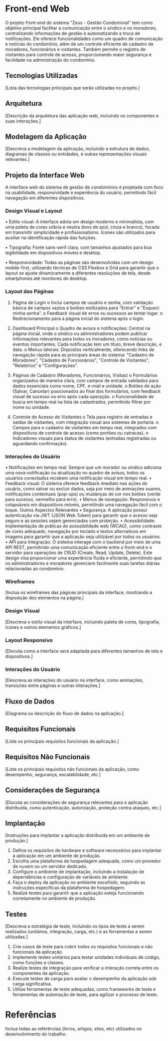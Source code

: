 # Front-end Web

O projeto front-end do sistema "Zeus - Gestão Condominial" tem como objetivo principal facilitar a comunicação entre o síndico e os moradores, centralizando informações de gestão e automatizando a troca de notificações. Ele oferece funcionalidades como um quadro de comunicação e notícias do condomínio, além de um controle eficiente de cadastro de moradores, funcionários e visitantes. Também permite o registro de visitantes para controle de acesso, proporcionando maior segurança e facilidade na administração do condomínio.

## Tecnologias Utilizadas
[Lista das tecnologias principais que serão utilizadas no projeto.]

## Arquitetura

[Descrição da arquitetura das aplicação web, incluindo os componentes e suas interações.]

## Modelagem da Aplicação
[Descreva a modelagem da aplicação, incluindo a estrutura de dados, diagramas de classes ou entidades, e outras representações visuais relevantes.]

## Projeto da Interface Web
A interface web do sistema de gestão de condomínios é projetada com foco na usabilidade, responsividade e experiência do usuário, permitindo fácil navegação em diferentes dispositivos.

### Design Visual e Layout
•	Estilo visual: A interface adota um design moderno e minimalista, com uma paleta de cores sóbria e neutra (tons de azul, cinza e branco), focada em transmitir simplicidade e profissionalismo. Ícones são utilizados para auxiliar na identificação rápida das funções.

•	Tipografia: Fonte sans-serif clara, com tamanhos ajustados para boa legibilidade em dispositivos móveis e desktop.

•	Responsividade: Todas as páginas são desenvolvidas com um design mobile-first, utilizando técnicas de CSS Flexbox e Grid para garantir que o layout se ajuste dinamicamente a diferentes resoluções de tela, desde smartphones até monitores de desktop.

### Layout das Páginas
1.	Página de Login
o	Inclui campos de usuário e senha, com validação básica de campos vazios e botões estilizados para "Entrar" e "Esqueci minha senha".
o	Feedback visual de erros ou sucessos ao tentar logar.
o	Redirecionamento para a página inicial do sistema após o login.

2.	Dashboard Principal
o	Quadro de avisos e notificações: Central na página inicial, onde o síndico ou administradores podem publicar informações relevantes para todos os moradores, como notícias ou eventos importantes. Cada notificação tem um título, breve descrição, e data.
o	Menus laterais: Dispostos verticalmente, oferecendo links de navegação rápida para as principais áreas do sistema: "Cadastro de Moradores", "Cadastro de Funcionários", "Controle de Visitantes", "Relatórios" e "Configurações".

3.	Páginas de Cadastro (Moradores, Funcionários, Visitas)
o	Formulários organizados de maneira clara, com campos de entrada validados para dados essenciais como nome, CPF, e-mail e unidade.
o	Botões de ação (Salvar, Cancelar) posicionados ao final dos formulários, com feedback visual de sucesso ou erro após cada operação.
o	Funcionalidade de busca em tempo real na lista de cadastrados, permitindo filtrar por nome ou unidade.

4.	Controle de Acesso de Visitantes
o	Tela para registro de entradas e saídas de visitantes, com integração visual aos sistemas de portaria.
o	Campos para o cadastro de visitantes em tempo real, integrados com dispositivos de controle de acesso (como portões ou catracas).
o	Indicadores visuais para status de visitantes (entradas registradas ou aguardando confirmação).

### Interações do Usuário
•	Notificações em tempo real: Sempre que um morador ou síndico adiciona uma nova notificação ou atualização no quadro de avisos, todos os usuários conectados recebem uma notificação visual em tempo real.
•	Feedback visual: O sistema oferece feedback imediato nas ações do usuário, como salvar ou excluir dados, seja por meio de animações suaves, notificações contextuais (pop-ups) ou mudanças de cor nos botões (verde para sucesso, vermelho para erro).
•	Menus de navegação: Responsivos e colapsáveis em dispositivos móveis, permitindo uma navegação fácil com o toque.
Outros Aspectos Relevantes
•	Segurança: A aplicação possui autenticação via JWT (JSON Web Token) para garantir que o acesso seja seguro e as sessões sejam gerenciadas com proteção.
•	Acessibilidade: Implementação de práticas de acessibilidade web (WCAG), como contraste de cores adequado, navegação por teclado e textos alternativos em imagens para garantir que a aplicação seja utilizável por todos os usuários.
•	API para Integração: O sistema interage com o backend por meio de uma API REST, permitindo uma comunicação eficiente entre o front-end e o servidor para operações de CRUD (Create, Read, Update, Delete).
Este design visa proporcionar uma experiência fluida e eficiente, permitindo que os administradores e moradores gerenciem facilmente suas tarefas diárias relacionadas ao condomínio.


### Wireframes
[Inclua os wireframes das páginas principais da interface, mostrando a disposição dos elementos na página.]

### Design Visual
[Descreva o estilo visual da interface, incluindo paleta de cores, tipografia, ícones e outros elementos gráficos.]

### Layout Responsivo
[Discuta como a interface será adaptada para diferentes tamanhos de tela e dispositivos.]

### Interações do Usuário
[Descreva as interações do usuário na interface, como animações, transições entre páginas e outras interações.]

## Fluxo de Dados

[Diagrama ou descrição do fluxo de dados na aplicação.]

## Requisitos Funcionais

[Liste os principais requisitos funcionais da aplicação.]

## Requisitos Não Funcionais

[Liste os principais requisitos não funcionais da aplicação, como desempenho, segurança, escalabilidade, etc.]


## Considerações de Segurança

[Discuta as considerações de segurança relevantes para a aplicação distribuída, como autenticação, autorização, proteção contra ataques, etc.]

## Implantação

[Instruções para implantar a aplicação distribuída em um ambiente de produção.]

1. Defina os requisitos de hardware e software necessários para implantar a aplicação em um ambiente de produção.
2. Escolha uma plataforma de hospedagem adequada, como um provedor de nuvem ou um servidor dedicado.
3. Configure o ambiente de implantação, incluindo a instalação de dependências e configuração de variáveis de ambiente.
4. Faça o deploy da aplicação no ambiente escolhido, seguindo as instruções específicas da plataforma de hospedagem.
5. Realize testes para garantir que a aplicação esteja funcionando corretamente no ambiente de produção.

## Testes

[Descreva a estratégia de teste, incluindo os tipos de teste a serem realizados (unitários, integração, carga, etc.) e as ferramentas a serem utilizadas.]

1. Crie casos de teste para cobrir todos os requisitos funcionais e não funcionais da aplicação.
2. Implemente testes unitários para testar unidades individuais de código, como funções e classes.
3. Realize testes de integração para verificar a interação correta entre os componentes da aplicação.
4. Execute testes de carga para avaliar o desempenho da aplicação sob carga significativa.
5. Utilize ferramentas de teste adequadas, como frameworks de teste e ferramentas de automação de teste, para agilizar o processo de teste.

# Referências

Inclua todas as referências (livros, artigos, sites, etc) utilizados no desenvolvimento do trabalho.
